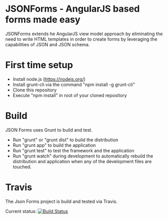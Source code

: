 # JSONForms - AngularJS based forms made easy

JSONForms extends he AngularJS view model approach by eliminating the need to write HTML templates in order to
create forms by leveraging the capabilities of JSON and JSON schema.

# First time setup
* Install node.js (https://nodejs.org/)
* Install grunt-cli via the command "npm install -g grunt-cli"
* Clone this repository
* Execute "npm install" in root of your cloned repository

# Build
JSON Forms uses Grunt to build and test.

* Run "grunt" or "grunt dist" to build the distribution
* Run "grunt app" to build the application
* Run "grunt test" to test the framework and the application
* Run "grunt watch" during development to automatically rebuild the distribution and application when any of the development files are touched.

# Travis
The Json Forms project is build and tested via Travis.

Current status: [![Build Status](https://travis-ci.org/eclipsesource/jsonforms.svg?branch=master)](https://travis-ci.org/qb-project/jsonforms)
